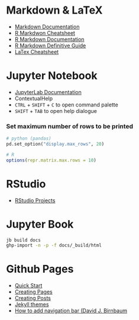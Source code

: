 # Markdown & LaTeX

* [Markdown Documentation](https://github.com/adam-p/markdown-here/wiki/Markdown-Cheatsheet)
* [R Markdwon Cheatsheet](https://rmarkdown.rstudio.com/lesson-15.html)
* [R Markdown Documentation](https://rmarkdown.rstudio.com/docs/)
* [R Markdown Definitive Guide](https://bookdown.org/yihui/rmarkdown/)
* [LaTex Cheatsheet](http://users.dickinson.edu/~richesod/latex/latexcheatsheet.pdf)


# Jupyter Notebook

* [JupyterLab Documentation](https://jupyterlab.readthedocs.io/en/stable/)
* ContextualHelp
* `CTRL` + `SHIFT` + `C` to open command palette
* `SHIFT` + `TAB` to open help dialogue

### Set maximum number of rows to be printed

``` python
# python (pandas)
pd.set_option("display.max_rows", 20)
```

```r
# R
options(repr.matrix.max.rows = 10)
```

# RStudio

* [RStudio Projects](https://support.rstudio.com/hc/en-us/articles/200526207-Using-Projects)

# Jupyter Book
```bash
jb build docs
ghp-import -n -p -f docs/_build/html
```

# Github Pages

* [Quick Start](https://docs.github.com/en/pages/quickstart)
* [Creating Pages](https://jekyllrb.com/docs/pages/)
* [Creating Posts](https://jekyllrb.com/docs/posts/)
* [Jekyll themes](https://github.com/pages-themes/hacker)
* [How to add navigation bar (David J. Birnbaum](http://dh.obdurodon.org/jekyll.xhtml)

